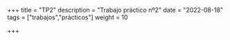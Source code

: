 +++
title = "TP2"
description = "Trabajo práctico nº2"
date = "2022-08-18"
tags = ["trabajos","prácticos"]
weight = 10

+++